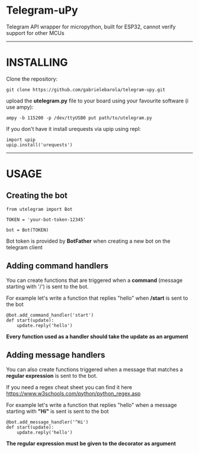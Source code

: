 # Telegram-uPy
Telegram API wrapper for micropython, built for ESP32, cannot verify support for other MCUs

---
# INSTALLING
Clone the repository:

```
git clone https://github.com/gabrielebarola/telegram-upy.git
```

upload the **utelegram.py** file to your board using your favourite software (i use ampy):

```
ampy -b 115200 -p /dev/ttyUSB0 put path/to/utelegram.py
```

If you don't have it install urequests via upip using repl:

```
import upip 
upip.install('urequests')
```

---
# USAGE
## Creating the bot
```
from utelegram import Bot

TOKEN = 'your-bot-token-12345'

bot = Bot(TOKEN)
```

Bot token is provided by **BotFather** when creating a new bot on the telegram client

## Adding command handlers
You can create functions that are triggered when a **command** (message starting with '/') is sent to the bot.


For example let's write a function that replies "hello" when **/start** is sent to the bot

```
@bot.add_command_handler('start')
def start(update):
    update.reply('hello')
```

**Every function used as a handler should take the update as an argument**

## Adding message handlers
You can also create functions triggered when a message that matches a **regular expression** is sent to the bot.

If you need a regex cheat sheet you can find it here https://www.w3schools.com/python/python_regex.asp

For example let's write a function that replies "hello" when a message starting with **"Hi"** is sent is sent to the bot

```
@bot.add_message_handler('^Hi')
def start(update):
    update.reply('hello')
```

**The regular expression must be given to the decorator as argument**